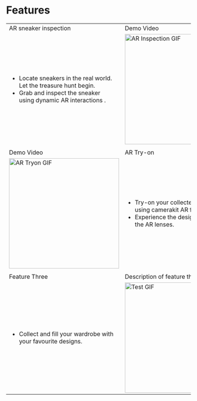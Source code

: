 # Features

|              |                                   |
| --------------- | --------------------------------------- |
| AR sneaker inspection | Demo Video |
|<ul><li>Locate sneakers in the real world. <br>Let the treasure hunt begin.</li><li>Grab and inspect the sneaker<br> using dynamic AR interactions .</li></ul>       | <img src="https://github.com/ShreyParikh1002/disobey/assets/75138802/0830fd29-fe84-4c9e-9fd7-64b50bb63d98" alt="AR Inspection GIF" width="300"> |
| | |
| Demo Video | AR Try-on |
| <img src="https://github.com/ShreyParikh1002/disobey/assets/75138802/59a14733-25ed-4024-91d2-21bf933adbcc" alt="AR Tryon GIF" width="300"> | <ul><li> Try-on your collected sneakers<br> using camerakit AR features </li><li>Experience the designs through<br>the AR lenses.</li></ul>  |
| | |
| Feature Three | Description of feature three. |
| <ul><li> Collect and fill your wardrobe with <br>your favourite designs. </li></ul>              | <img src="https://github.com/ShreyParikh1002/disobey/assets/75138802/b42d249c-20d9-4ada-8bdf-bf3a09849c6d" alt="Test GIF" width="300"> |
